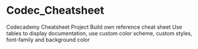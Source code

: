 # Codec_Cheatsheet
Codecademy Cheatsheet Project
Build own reference cheat sheet
Use tables to display documentation, use custom color scheme, custom styles, font-family and background color
